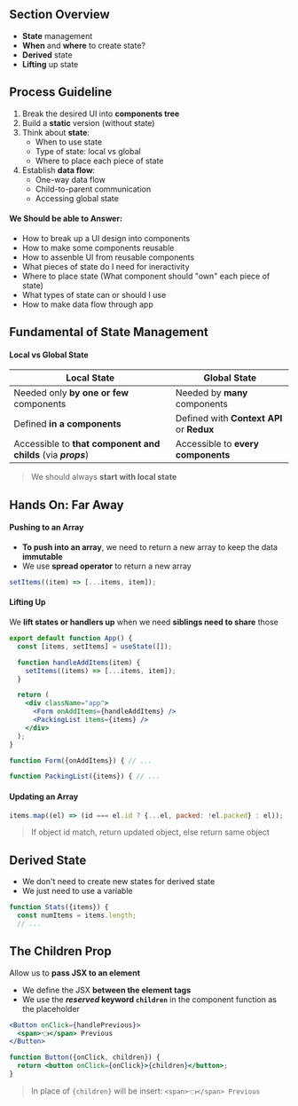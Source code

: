 ## Section Overview

- **State** management
- **When** and **where** to create state?
- **Derived** state
- **Lifting** up state

## Process Guideline

1. Break the desired UI into **components tree**
2. Build a **static** version (without state)
3. Think about **state**:
   - When to use state
   - Type of state: local vs global
   - Where to place each piece of state
4. Establish **data flow**:
   - One-way data flow
   - Child-to-parent communication
   - Accessing global state

#### We Should be able to Answer:

- How to break up a UI design into components
- How to make some components reusable
- How to assenble UI from reusable components
- What pieces of state do I need for ineractivity
- Where to place state (What component should "own" each piece of state)
- What types of state can or should I use
- How to make data flow through app

## Fundamental of State Management

#### Local vs Global State

| Local State                                                   | Global State                              |
| ------------------------------------------------------------- | ----------------------------------------- |
| Needed only **by one or few** components                      | Needed by **many** components             |
| Defined **in a components**                                   | Defined with **Context API** or **Redux** |
| Accessible to **that component and childs** (via **_props_**) | Accessible to **every components**        |

> We should always **start with local state**

## Hands On: Far Away

#### Pushing to an Array

- **To push into an array**, we need to return a new array to keep the data **immutable**
- We use **spread operator** to return a new array

```javascript
setItems((item) => [...items, item]);
```

#### Lifting Up

We **lift states or handlers up** when we need **siblings need to share** those

```jsx
export default function App() {
  const [items, setItems] = useState([]);

  function handleAddItems(item) {
    setItems((items) => [...items, item]);
  }

  return (
    <div className="app">
      <Form onAddItems={handleAddItems} />
      <PackingList items={items} />
    </div>
  );
}
```

```jsx
function Form({onAddItems}) { // ...
```

```jsx
function PackingList({items}) { // ...
```

#### Updating an Array

```javascript
items.map((el) => (id === el.id ? {...el, packed: !el.packed} : el));
```

> If object id match, return updated object, else return same object

## Derived State

- We don't need to create new states for derived state
- We just need to use a variable

```jsx
function Stats({items}) {
  const numItems = items.length;
  // ...
```

## The Children Prop

Allow us to **pass JSX to an element**

- We define the JSX **between the element tags**
- We use the **_reserved_ keyword `children`** in the component function as the placeholder

```jsx
<Button onClick={handlePrevious}>
  <span>👈</span> Previous
</Button>
```

```jsx
function Button({onClick, children}) {
  return <button onClick={onClick}>{children}</button>;
}
```

> In place of `{children}` will be insert: `<span>👈</span> Previous`
